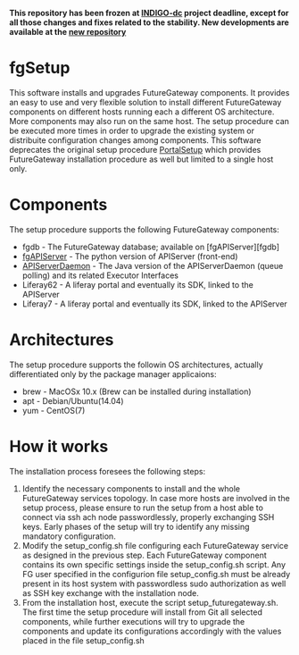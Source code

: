 **This repository has been frozen at [INDIGO-dc](https://www.indigo-datacloud.eu) project deadline, except for all those changes and fixes related to the stability. New developments are available at the [new repository](https://github.com/FutureGatewayFramework)**

# fgSetup
This software installs and upgrades FutureGateway components.
It provides an easy to use and very flexible solution to install different FutureGateway components on different hosts running each a different OS architecture. More components may also run on the same host.
The setup procedure can be executed more times in order to upgrade the existing system or distribuite configuration changes among components.
This software deprecates the original setup procedure [PortalSetup][PortalSetup] which provides FutureGateway installation procedure as well but limited to a single host only. 

# Components
The setup procedure supports the following FutureGateway components:

* fgdb - The FutureGateway database; available on [fgAPIServer][fgdb]
* [fgAPIServer][fgAPIServer] - The python version of APIServer (front-end)
* [APIServerDaemon][ApiServerDaemon] - The Java version of the APIServerDaemon (queue polling) and its related Executor Interfaces
* Liferay62 - A liferay portal and eventually its SDK, linked to the APIServer
* Liferay7 - A liferay portal and eventually its SDK, linked to the APIServer

# Architectures
The setup procedure supports the followin OS architectures, actually differentiated only by the package manager applicaions:

* brew - MacOSx 10.x (Brew can be installed during installation)
* apt - Debian/Ubuntu(14.04)
* yum - CentOS(7)

# How it works
The installation process foresees the following steps:

1. Identify the necessary components to install and the whole FutureGateway services topology. In case more hosts are involved in the setup process, please ensure to run the setup from a host able to connect via ssh ach node passwordlessly, properly exchanging SSH keys. Early phases of the setup will try to identify any missing mandatory configuration.
2. Modify the setup\_config.sh file configuring each FutureGateway service as designed in the previous step. Each FutureGateway component contains its own specific settings inside the setup\_config.sh script. Any FG user specified in the configurion file setup\_config.sh must be already present in its host system with passwordless sudo authorization as well as SSH key exchange with the installation node.
3. From the installation host, execute the script setup\_futuregateway.sh. The first time the setup procedure will install from Git all selected components, while further executions will try to upgrade the components and update its configurations accordingly with the values placed in the file setup\_config.sh


[PortalSetup]: <https://github.com/indigo-dc/PortalSetup>
[fgAPIServer]: <https://github.com/indigo-dc/fgAPIServer>
[APIServerDaemon]: <https://github.com/indigo-dc/APIServerDaemon>

